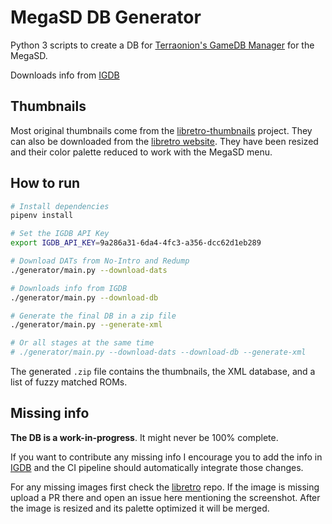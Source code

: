 # MegaSD DB Generator

Python 3 scripts to create a DB for [Terraonion's GameDB Manager](https://github.com/Terraonion-dev/GameDBManagerMD) for the MegaSD.

Downloads info from [IGDB](https://www.igdb.com/discover)

## Thumbnails

Most original thumbnails come from the [libretro-thumbnails](https://github.com/libretro-thumbnails/libretro-thumbnails) project. They can also be downloaded from the [libretro website](http://thumbnailpacks.libretro.com/). They have been resized and their color palette reduced to work with the MegaSD menu.

## How to run

```bash
# Install dependencies
pipenv install

# Set the IGDB API Key
export IGDB_API_KEY=9a286a31-6da4-4fc3-a356-dcc62d1eb289

# Download DATs from No-Intro and Redump
./generator/main.py --download-dats

# Downloads info from IGDB
./generator/main.py --download-db

# Generate the final DB in a zip file
./generator/main.py --generate-xml

# Or all stages at the same time
# ./generator/main.py --download-dats --download-db --generate-xml
```

The generated `.zip` file contains the thumbnails, the XML database, and a list of fuzzy matched ROMs.

## Missing info

**The DB is a work-in-progress**. It might never be 100% complete.

If you want to contribute any missing info I encourage you to add the info in [IGDB](https://www.igdb.com/discover) and the CI pipeline should automatically integrate those changes.

For any missing images first check the [libretro](https://github.com/libretro-thumbnails/libretro-thumbnails) repo. If the image is missing upload a PR there and open an issue here mentioning the screenshot. After the image is resized and its palette optimized it will be merged.
